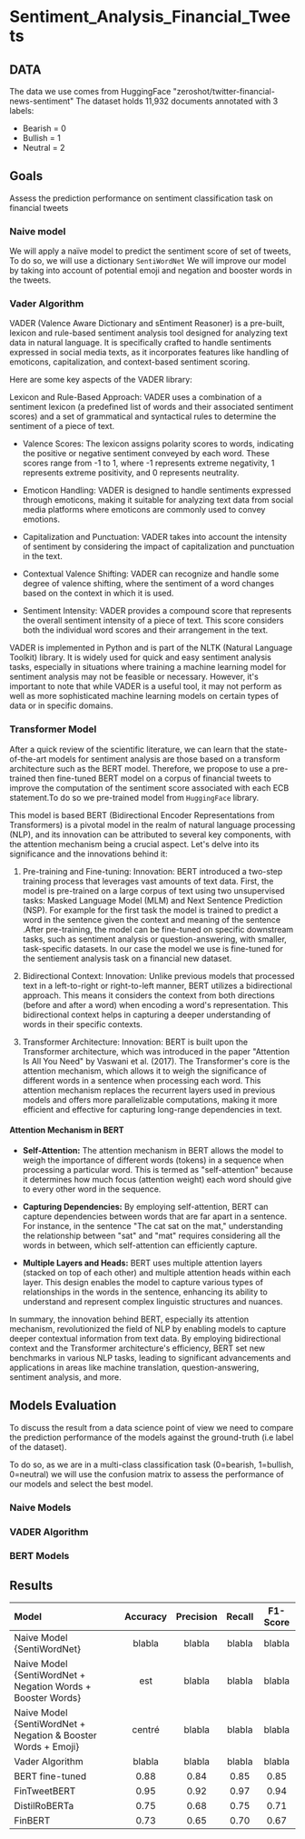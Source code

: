 # Sentiment_Analysis_Financial_Tweets

## DATA

The data we use comes from HuggingFace "zeroshot/twitter-financial-news-sentiment"
The dataset holds 11,932 documents annotated with 3 labels:
* Bearish = 0
* Bullish = 1
* Neutral = 2

## Goals

Assess the prediction performance on sentiment classification task on financial tweets

### Naive model

We will apply a naïve model to predict the sentiment score of set of tweets, To do so, we will use a dictionary `SentiWordNet`
We will improve our model by taking into account of potential emoji and negation and booster words in the tweets.

### Vader Algorithm

VADER (Valence Aware Dictionary and sEntiment Reasoner) is a pre-built, lexicon and rule-based sentiment analysis tool designed for analyzing text data in natural language. It is specifically crafted to handle sentiments expressed in social media texts, as it incorporates features like handling of emoticons, capitalization, and context-based sentiment scoring.

Here are some key aspects of the VADER library:

Lexicon and Rule-Based Approach: VADER uses a combination of a sentiment lexicon (a predefined list of words and their associated sentiment scores) and a set of grammatical and syntactical rules to determine the sentiment of a piece of text.

* Valence Scores: The lexicon assigns polarity scores to words, indicating the positive or negative sentiment conveyed by each word. These scores range from -1 to 1, where -1 represents extreme negativity, 1 represents extreme positivity, and 0 represents neutrality.

* Emoticon Handling: VADER is designed to handle sentiments expressed through emoticons, making it suitable for analyzing text data from social media platforms where emoticons are commonly used to convey emotions.

* Capitalization and Punctuation: VADER takes into account the intensity of sentiment by considering the impact of capitalization and punctuation in the text.

* Contextual Valence Shifting: VADER can recognize and handle some degree of valence shifting, where the sentiment of a word changes based on the context in which it is used.

* Sentiment Intensity: VADER provides a compound score that represents the overall sentiment intensity of a piece of text. This score considers both the individual word scores and their arrangement in the text.

VADER is implemented in Python and is part of the NLTK (Natural Language Toolkit) library. It is widely used for quick and easy sentiment analysis tasks, especially in situations where training a machine learning model for sentiment analysis may not be feasible or necessary. However, it's important to note that while VADER is a useful tool, it may not perform as well as more sophisticated machine learning models on certain types of data or in specific domains.

### Transformer Model

After a quick review of the scientific literature, we can learn that the state-of-the-art models for sentiment analysis are those based on a transform architecture such as the BERT model. Therefore, we propose to use a pre-trained then fine-tuned BERT model on a corpus of financial tweets to improve the computation of the sentiment score associated with each ECB statement.To do so we pre-trained model from `HuggingFace` library.

This model is based BERT (Bidirectional Encoder Representations from Transformers) is a pivotal model in the realm of natural language processing (NLP), and its innovation can be attributed to several key components, with the attention mechanism being a crucial aspect. Let's delve into its significance and the innovations behind it:

1. Pre-training and Fine-tuning:
Innovation: BERT introduced a two-step training process that leverages vast amounts of text data. First, the model is pre-trained on a large corpus of text using two unsupervised tasks: Masked Language Model (MLM) and Next Sentence Prediction (NSP). For example for the first task the model is trained to predict a word in the sentence given the context and meaning of the sentence .After pre-training, the model can be fine-tuned on specific downstream tasks, such as sentiment analysis or question-answering, with smaller, task-specific datasets. In our case the model we use is fine-tuned for the sentiement analysis task on a financial new dataset.

2. Bidirectional Context:
Innovation: Unlike previous models that processed text in a left-to-right or right-to-left manner, BERT utilizes a bidirectional approach. This means it considers the context from both directions (before and after a word) when encoding a word's representation. This bidirectional context helps in capturing a deeper understanding of words in their specific contexts.

3. Transformer Architecture:
Innovation: BERT is built upon the Transformer architecture, which was introduced in the paper "Attention Is All You Need" by Vaswani et al. (2017). The Transformer's core is the attention mechanism, which allows it to weigh the significance of different words in a sentence when processing each word. This attention mechanism replaces the recurrent layers used in previous models and offers more parallelizable computations, making it more efficient and effective for capturing long-range dependencies in text.

#### Attention Mechanism in BERT

* **Self-Attention:** The attention mechanism in BERT allows the model to weigh the importance of different words (tokens) in a sequence when processing a particular word. This is termed as "self-attention" because it determines how much focus (attention weight) each word should give to every other word in the sequence.

* **Capturing Dependencies:** By employing self-attention, BERT can capture dependencies between words that are far apart in a sentence. For instance, in the sentence "The cat sat on the mat," understanding the relationship between "sat" and "mat" requires considering all the words in between, which self-attention can efficiently capture.

* **Multiple Layers and Heads:** BERT uses multiple attention layers (stacked on top of each other) and multiple attention heads within each layer. This design enables the model to capture various types of relationships in the words in the sentence, enhancing its ability to understand and represent complex linguistic structures and nuances.

In summary, the innovation behind BERT, especially its attention mechanism, revolutionized the field of NLP by enabling models to capture deeper contextual information from text data. By employing bidirectional context and the Transformer architecture's efficiency, BERT set new benchmarks in various NLP tasks, leading to significant advancements and applications in areas like machine translation, question-answering, sentiment analysis, and more.

## Models Evaluation

To discuss the result from a data science point of view we need to compare the prediction performance of the models against the ground-truth (i.e label of the dataset).

To do so, as we are in a multi-class classification task (0=bearish, 1=bullish, 0=neutral) we will use the confusion matrix to assess the performance of our models and select the best model.

### Naive Models

### VADER Algorithm

### BERT Models

## Results

| Model  | Accuracy          | Precision          | Recall          | F1-Score          |
| :--------------- |:---------------:|:---------------:|:---------------:|:---------------:|
| Naive Model {SentiWordNet}  |   blabla       |   blabla        |   blabla        |   blabla        |
| Naive Model {SentiWordNet + Negation Words + Booster Words} | est             |   blabla       |   blabla        |   blabla        |
| Naive Model {SentiWordNet + Negation & Booster Words + Emoji}  | centré          |   blabla        |   blabla        |   blabla      |
| Vader Algorithm  | blabla          |   blabla        |   blabla       |  blabla       |
| BERT fine-tuned  | 0.88          |   0.84        |   0.85        |   0.85        |
| FinTweetBERT  | 0.95          |   0.92        |   0.97        |   0.94        |
| DistilRoBERTa  | 0.75          |   0.68        |   0.75        |   0.71        |
| FinBERT  | 0.73          |   0.65        |   0.70        |   0.67        |
